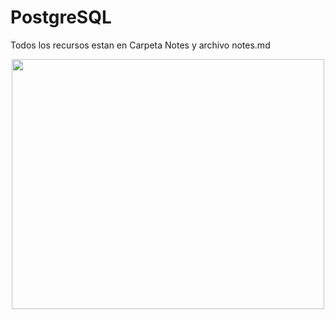 # PostgreSQL
Todos los recursos estan en Carpeta Notes y archivo notes.md
<p align="center"><img src="https://parzibyte.me/blog/wp-content/uploads/2019/06/Crear-base-de-datos-y-usuario-en-PostgreSQL.png" width="500" height="400"></p>
